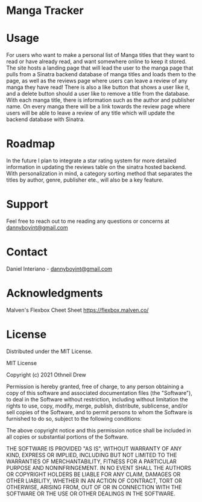 
# Manga Tracker

# Usage
For users who want to make a personal list of Manga titles that they want to read or have already read, and want somewhere online to keep it stored.
The site hosts a landing page that will lead the user to the manga page that pulls from a Sinatra backend database of manga titles and loads them to the page, as well as the reviews page where users can leave a review of any manga they have read! There is also a like button that shows a user like it, and a delete button should a user like to remove a title from the database.
With each manga title, there is information such as the author and publisher name. On every manga there will be a link towards the review page where users will be able to leave a review of any title which will update the backend database with Sinatra.

# Roadmap
In the future I plan to integrate a star rating system for more detailed information in updating the reviews table on the sinatra hosted backend. With personalization in mind, a category sorting method that separates the titles by  author, genre, publisher ete., will also be a key feature. 

# Support
Feel free to reach out to me reading any questions or concerns at dannyboyint@gmail.com



# Contact
Daniel Interiano - dannyboyint@gmail.com


# Acknowledgments 

Malven's Flexbox Cheet Sheet
https://flexbox.malven.co/

# License
Distributed under the MIT License.

MIT License

Copyright (c) 2021 Othneil Drew

Permission is hereby granted, free of charge, to any person obtaining a copy
of this software and associated documentation files (the "Software"), to deal
in the Software without restriction, including without limitation the rights
to use, copy, modify, merge, publish, distribute, sublicense, and/or sell
copies of the Software, and to permit persons to whom the Software is
furnished to do so, subject to the following conditions:

The above copyright notice and this permission notice shall be included in all
copies or substantial portions of the Software.

THE SOFTWARE IS PROVIDED "AS IS", WITHOUT WARRANTY OF ANY KIND, EXPRESS OR
IMPLIED, INCLUDING BUT NOT LIMITED TO THE WARRANTIES OF MERCHANTABILITY,
FITNESS FOR A PARTICULAR PURPOSE AND NONINFRINGEMENT. IN NO EVENT SHALL THE
AUTHORS OR COPYRIGHT HOLDERS BE LIABLE FOR ANY CLAIM, DAMAGES OR OTHER
LIABILITY, WHETHER IN AN ACTION OF CONTRACT, TORT OR OTHERWISE, ARISING FROM,
OUT OF OR IN CONNECTION WITH THE SOFTWARE OR THE USE OR OTHER DEALINGS IN THE
SOFTWARE.